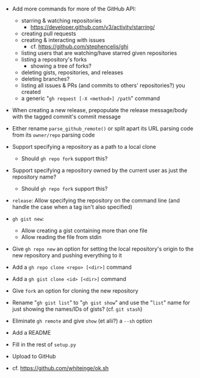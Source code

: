 - Add more commands for more of the GitHub API:
    - starring & watching repositories
        - <https://developer.github.com/v3/activity/starring/>
    - creating pull requests
    - creating & interacting with issues
        - cf. <https://github.com/stephencelis/ghi>
    - listing users that are watching/have starred given repositories
    - listing a repository's forks
        - showing a tree of forks?
    - deleting gists, repositories, and releases
    - deleting branches?
    - listing all issues & PRs (and commits to others' repositories?) you
      created
    - a generic "`gh request [-X <method>] /path`" command

- When creating a new release, prepopulate the release message/body with the
  tagged commit's commit message
- Either rename `parse_github_remote()` or split apart its URL parsing code
  from its `owner/repo` parsing code
- Support specifying a repository as a path to a local clone
    - Should `gh repo fork` support this?
- Support specifying a repository owned by the current user as just the
  repository name?
    - Should `gh repo fork` support this?
- `release`: Allow specifying the repository on the command line (and handle
  the case when a tag isn't also specified)
- `gh gist new`:
    - Allow creating a gist containing more than one file
    - Allow reading the file from stdin
- Give `gh repo new` an option for setting the local repository's origin to the
  new repository and pushing everything to it
- Add a `gh repo clone <repo> [<dir>]` command
- Add a `gh gist clone <id> [<dir>]` command
- Give `fork` an option for cloning the new repository
- Rename "`gh gist list`" to "`gh gist show`" and use the "`list`" name for
  just showing the names/IDs of gists?  (cf. `git stash`)
- Eliminate `gh remote` and give `show` (et alii?) a `--sh` option

- Add a README
- Fill in the rest of `setup.py`
- Upload to GitHub
- cf. <https://github.com/whiteinge/ok.sh>
